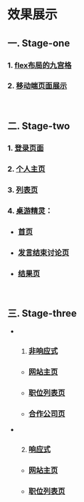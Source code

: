# 效果展示

## 一. Stage-one
### 1. [flex布局的九宫格](http://www.xxblog.site/itxiuzhen/cssXZ/Stage-one/jiugongge.html)
### 2. [移动端页面展示](http://www.xxblog.site/itxiuzhen/cssXZ/Stage-one/yidongduan/yidongduan.html)
<br>

## 二. Stage-two
### 1. [登录页面](http://www.xxblog.site/itxiuzhen/cssXZ/Stage-two/denglu/denglu.html)
### 2. [个人主页](http://www.xxblog.site/itxiuzhen/cssXZ/Stage-two/mypage/mypage.html)
### 3. [列表页](http://www.xxblog.site/itxiuzhen/cssXZ/Stage-two/mylist/mylist.html)
### 4. [桌游精灵]()：
- ### [首页](http://www.xxblog.site/itxiuzhen/cssXZ/Stage-two/gamejingling/index.html)
- ### [发言结束讨论页](http://www.xxblog.site/itxiuzhen/cssXZ/Stage-two/gamejingling/discover.html)
- ### [结果页](http://www.xxblog.site/itxiuzhen/cssXZ/Stage-two/gamejingling/result.html)
<br>
 
 
## 三. Stage-three
- 1. ### [非响应式]()
    - ### [网站主页](http://www.xxblog.site/itxiuzhen/cssXZ/Stage-three/no-responsive/jinengshu.html)
    - ### [职位列表页](http://www.xxblog.site/itxiuzhen/cssXZ/Stage-three/no-responsive/zhiyeliebiao2.html)
    - ### [合作公司页](http://www.xxblog.site/itxiuzhen/cssXZ/Stage-three/no-responsive/companylist.html)
- 2. ### [响应式]()
    - ### [网站主页](http://www.xxblog.site/itxiuzhen/cssXZ/Stage-three/responsive/jinengshu.html)
    - ### [职位列表页](http://www.xxblog.site/itxiuzhen/cssXZ/Stage-three/responsive/zhiweilist.html)